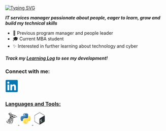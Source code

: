 [![Typing SVG](https://readme-typing-svg.demolab.com?font=Open+Sans&size=30&pause=1000&color=4458F7&width=435&lines=Welcome!+My+name+is+Kade%F0%9F%91%8B)](https://git.io/typing-svg)

**_IT services manager passionate about people, eager to learn, grow and build my technical skills_**

- 📌 Previous program manager and people leader
- 🎓 Current MBA student
- ✨ Interested in further learning about technology and cyber


#### _Track my [Learning Log](https://github.com/user-v10137/Learning_log "Learning Log") to see my development!_ 

### Connect with me:
<div>
<a href="https://www.linkedin.com/in/kade-hauschild/"><img src="https://github.com/devicons/devicon/blob/master/icons/linkedin/linkedin-original.svg" title="LinkedIn" **alt="LinkedIn" width="40" height="40"/>
</div>

### Languages and Tools:
<div>
<img src="https://github.com/devicons/devicon/blob/master/icons/microsoftsqlserver/microsoftsqlserver-plain.svg" title="SQL" **alt="SQL" width="40" height="40"/>
<img src="https://github.com/devicons/devicon/blob/master/icons/python/python-original.svg" title="Python" **alt="Python" width="40" height="40"/>
<img src="https://github.com/devicons/devicon/blob/master/icons/bash/bash-original.svg" title="Bash" **alt="Bash" width="40" height="40"/>
</div>              




